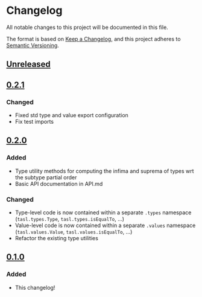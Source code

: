 # Changelog

All notable changes to this project will be documented in this file.

The format is based on [Keep a Changelog](https://keepachangelog.com/en/1.0.0/), and this project adheres to [Semantic Versioning](https://semver.org/spec/v2.0.0.html).

## [Unreleased]

## [0.2.1]

### Changed

- Fixed std type and value export configuration
- Fix test imports

## [0.2.0]

### Added

- Type utility methods for computing the infima and suprema of types wrt the subtype partial order
- Basic API documentation in API.md

### Changed

- Type-level code is now contained within a separate `.types` namespace (`tasl.types.Type`, `tasl.types.isEqualTo`, ...)
- Value-level code is now contained within a separate `.values` namespace (`tasl.values.Value`, `tasl.values.isEqualTo`, ...)
- Refactor the existing type utilities

## [0.1.0]

### Added

- This changelog!

[unreleased]: https://github.com/joeltg/big-varint/compare/v0.2.1...HEAD
[0.2.1]: https://github.com/joeltg/big-varint/compare/v0.2.1
[0.2.0]: https://github.com/joeltg/big-varint/compare/v0.2.0
[0.1.0]: https://github.com/joeltg/big-varint/compare/v0.1.0
